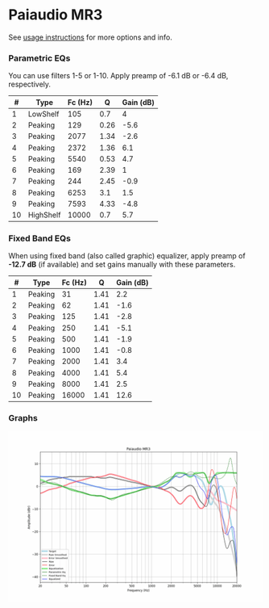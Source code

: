 # Paiaudio MR3
See [usage instructions](https://github.com/jaakkopasanen/AutoEq#usage) for more options and info.

### Parametric EQs
You can use filters 1-5 or 1-10. Apply preamp of -6.1 dB or -6.4 dB, respectively.

|   # | Type      |   Fc (Hz) |    Q |   Gain (dB) |
|-----|-----------|-----------|------|-------------|
|   1 | LowShelf  |       105 | 0.7  |         4   |
|   2 | Peaking   |       129 | 0.26 |        -5.6 |
|   3 | Peaking   |      2077 | 1.34 |        -2.6 |
|   4 | Peaking   |      2372 | 1.36 |         6.1 |
|   5 | Peaking   |      5540 | 0.53 |         4.7 |
|   6 | Peaking   |       169 | 2.39 |         1   |
|   7 | Peaking   |       244 | 2.45 |        -0.9 |
|   8 | Peaking   |      6253 | 3.1  |         1.5 |
|   9 | Peaking   |      7593 | 4.33 |        -4.8 |
|  10 | HighShelf |     10000 | 0.7  |         5.7 |

### Fixed Band EQs
When using fixed band (also called graphic) equalizer, apply preamp of **-12.7 dB** (if available) and set gains manually with these parameters.

|   # | Type    |   Fc (Hz) |    Q |   Gain (dB) |
|-----|---------|-----------|------|-------------|
|   1 | Peaking |        31 | 1.41 |         2.2 |
|   2 | Peaking |        62 | 1.41 |        -1.6 |
|   3 | Peaking |       125 | 1.41 |        -2.8 |
|   4 | Peaking |       250 | 1.41 |        -5.1 |
|   5 | Peaking |       500 | 1.41 |        -1.9 |
|   6 | Peaking |      1000 | 1.41 |        -0.8 |
|   7 | Peaking |      2000 | 1.41 |         3.4 |
|   8 | Peaking |      4000 | 1.41 |         5.4 |
|   9 | Peaking |      8000 | 1.41 |         2.5 |
|  10 | Peaking |     16000 | 1.41 |        12.6 |

### Graphs
![](./Paiaudio%20MR3.png)
